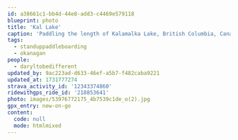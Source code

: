 ```yaml
---
id: a38661c1-bb4d-44e8-add3-c4469e579118
blueprint: photo
title: 'Kal Lake'
caption: 'Paddling the length of Kalamalka Lake, British Columbia, Canada'
tags:
  - standuppaddleboarding
  - okanagan
people:
  - daryltobedifferent
updated_by: 9ac223ad-d633-46ef-a5b7-f482caba9221
updated_at: 1731777274
strava_activity_id: '12343374860'
ridewithgps_ride_id: '218853641'
photo: images/53976772175_4b7539c1de_o(2).jpg
gpx_entry: new-on-go
content:
  code: null
  mode: htmlmixed
---
```

